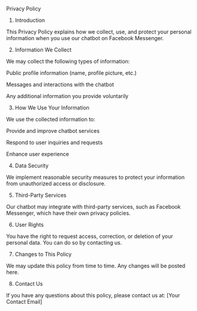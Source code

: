 Privacy Policy

1. Introduction

This Privacy Policy explains how we collect, use, and protect your personal information when you use our chatbot on Facebook Messenger.

2. Information We Collect

We may collect the following types of information:

Public profile information (name, profile picture, etc.)

Messages and interactions with the chatbot

Any additional information you provide voluntarily

3. How We Use Your Information

We use the collected information to:

Provide and improve chatbot services

Respond to user inquiries and requests

Enhance user experience

4. Data Security

We implement reasonable security measures to protect your information from unauthorized access or disclosure.

5. Third-Party Services

Our chatbot may integrate with third-party services, such as Facebook Messenger, which have their own privacy policies.

6. User Rights

You have the right to request access, correction, or deletion of your personal data. You can do so by contacting us.

7. Changes to This Policy

We may update this policy from time to time. Any changes will be posted here.

8. Contact Us

If you have any questions about this policy, please contact us at: [Your Contact Email]

